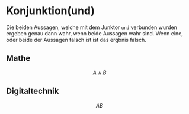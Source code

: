 # Konjunktion(und)
Die beiden Aussagen, welche mit dem Junktor `und` verbunden wurden ergeben genau dann wahr, wenn beide Aussagen wahr sind. Wenn eine, oder beide der Aussagen falsch ist ist das ergbnis falsch.
## Mathe
$$A\wedge B$$
## Digitaltechnik
$$AB$$